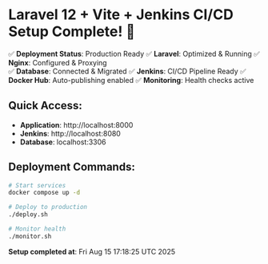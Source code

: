 # Laravel 12 + Vite + Jenkins CI/CD Setup Complete! 🚀

✅ **Deployment Status**: Production Ready
✅ **Laravel**: Optimized & Running
✅ **Nginx**: Configured & Proxying  
✅ **Database**: Connected & Migrated
✅ **Jenkins**: CI/CD Pipeline Ready
✅ **Docker Hub**: Auto-publishing enabled
✅ **Monitoring**: Health checks active

## Quick Access:
- **Application**: http://localhost:8000
- **Jenkins**: http://localhost:8080  
- **Database**: localhost:3306

## Deployment Commands:
```bash
# Start services
docker compose up -d

# Deploy to production
./deploy.sh

# Monitor health
./monitor.sh
```

**Setup completed at**: Fri Aug 15 17:18:25 UTC 2025


